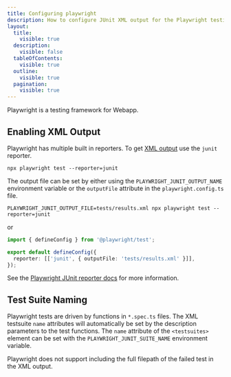```yaml
---
title: Configuring playwright
description: How to configure JUnit XML output for the Playwright testing framework
layout:
  title:
    visible: true
  description:
    visible: false
  tableOfContents:
    visible: true
  outline:
    visible: true
  pagination:
    visible: true
---
```


Playwright is a testing framework for Webapp.

## Enabling XML Output
Playwright has multiple built in reporters. To get [XML output](https://github.com/testmoapp/junitxml) use the `junit` reporter.

```shell
npx playwright test --reporter=junit
```
The output file can be set by either using the `PLAYWRIGHT_JUNIT_OUTPUT_NAME` environment variable or the `outputFile` attribute in the `playwright.config.ts` file.

```shell
PLAYWRIGHT_JUNIT_OUTPUT_FILE=tests/results.xml npx playwright test --reporter=junit
```
or

```typescript
import { defineConfig } from '@playwright/test';

export default defineConfig({
  reporter: [['junit', { outputFile: 'tests/results.xml' }]],
});
```
See the [Playwright JUnit reporter docs](https://playwright.dev/docs/test-reporters#junit-reporter) for more information.



## Test Suite Naming

Playwright tests are driven by functions in `*.spec.ts` files. The XML testsuite `name` attributes will automatically be set by the description parameters to the test functions.  The `name` attribute of the `<testsuites>` element can be set with the `PLAYWRIGHT_JUNIT_SUITE_NAME` environment variable.

Playwright does not support including the full filepath of the failed test in the XML output.









